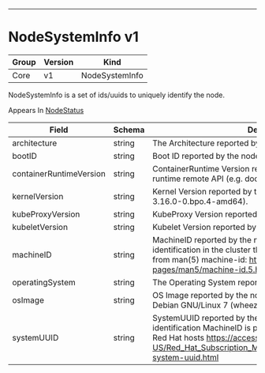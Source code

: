 

-----------
# NodeSystemInfo v1



Group        | Version     | Kind
------------ | ---------- | -----------
Core | v1 | NodeSystemInfo







NodeSystemInfo is a set of ids/uuids to uniquely identify the node.

<aside class="notice">
Appears In <a href="#nodestatus-v1">NodeStatus</a> </aside>

Field        | Schema     | Description
------------ | ---------- | -----------
architecture | string | The Architecture reported by the node
bootID | string | Boot ID reported by the node.
containerRuntimeVersion | string | ContainerRuntime Version reported by the node through runtime remote API (e.g. docker://1.5.0).
kernelVersion | string | Kernel Version reported by the node from 'uname -r' (e.g. 3.16.0-0.bpo.4-amd64).
kubeProxyVersion | string | KubeProxy Version reported by the node.
kubeletVersion | string | Kubelet Version reported by the node.
machineID | string | MachineID reported by the node. For unique machine identification in the cluster this field is prefered. Learn more from man(5) machine-id: http://man7.org/linux/man-pages/man5/machine-id.5.html
operatingSystem | string | The Operating System reported by the node
osImage | string | OS Image reported by the node from /etc/os-release (e.g. Debian GNU/Linux 7 (wheezy)).
systemUUID | string | SystemUUID reported by the node. For unique machine identification MachineID is prefered. This field is specific to Red Hat hosts https://access.redhat.com/documentation/en-US/Red_Hat_Subscription_Management/1/html/RHSM/getting-system-uuid.html






